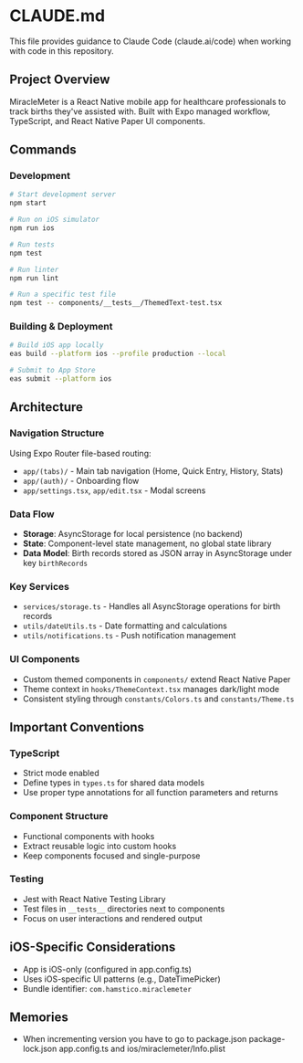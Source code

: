 # CLAUDE.md

This file provides guidance to Claude Code (claude.ai/code) when working with code in this repository.

## Project Overview

MiracleMeter is a React Native mobile app for healthcare professionals to track births they've assisted with. Built with Expo managed workflow, TypeScript, and React Native Paper UI components.

## Commands

### Development
```bash
# Start development server
npm start

# Run on iOS simulator
npm run ios

# Run tests
npm test

# Run linter
npm run lint

# Run a specific test file
npm test -- components/__tests__/ThemedText-test.tsx
```

### Building & Deployment
```bash
# Build iOS app locally
eas build --platform ios --profile production --local

# Submit to App Store
eas submit --platform ios
```

## Architecture

### Navigation Structure
Using Expo Router file-based routing:
- `app/(tabs)/` - Main tab navigation (Home, Quick Entry, History, Stats)
- `app/(auth)/` - Onboarding flow
- `app/settings.tsx`, `app/edit.tsx` - Modal screens

### Data Flow
- **Storage**: AsyncStorage for local persistence (no backend)
- **State**: Component-level state management, no global state library
- **Data Model**: Birth records stored as JSON array in AsyncStorage under key `birthRecords`

### Key Services
- `services/storage.ts` - Handles all AsyncStorage operations for birth records
- `utils/dateUtils.ts` - Date formatting and calculations
- `utils/notifications.ts` - Push notification management

### UI Components
- Custom themed components in `components/` extend React Native Paper
- Theme context in `hooks/ThemeContext.tsx` manages dark/light mode
- Consistent styling through `constants/Colors.ts` and `constants/Theme.ts`

## Important Conventions

### TypeScript
- Strict mode enabled
- Define types in `types.ts` for shared data models
- Use proper type annotations for all function parameters and returns

### Component Structure
- Functional components with hooks
- Extract reusable logic into custom hooks
- Keep components focused and single-purpose

### Testing
- Jest with React Native Testing Library
- Test files in `__tests__` directories next to components
- Focus on user interactions and rendered output

## iOS-Specific Considerations
- App is iOS-only (configured in app.config.ts)
- Uses iOS-specific UI patterns (e.g., DateTimePicker)
- Bundle identifier: `com.hamstico.miraclemeter`

## Memories
- When incrementing version you have to go to package.json package-lock.json app.config.ts and ios/miraclemeter/Info.plist
